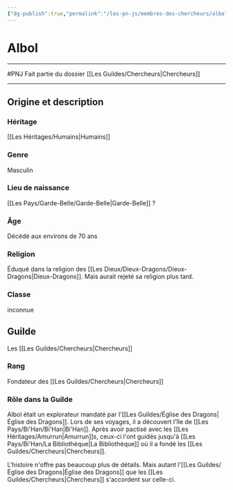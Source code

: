 ```yaml
---
{"dg-publish":true,"permalink":"/les-pn-js/membres-des-chercheurs/albol/"}
---
```


# Albol
---
#PNJ 
Fait partie du dossier [[Les Guildes/Chercheurs\|Chercheurs]]

-------
## Origine et description
### Héritage
[[Les Héritages/Humains\|Humains]]
### Genre
Masculin
### Lieu de naissance
[[Les Pays/Garde-Belle/Garde-Belle\|Garde-Belle]] ?
### Âge
Décédé aux environs de 70 ans
### Religion
Éduqué dans la religion des [[Les Dieux/Dieux-Dragons/Dieux-Dragons\|Dieux-Dragons]]. Mais aurait rejeté sa religion plus tard.
### Classe
inconnue
## Guilde
Les [[Les Guildes/Chercheurs\|Chercheurs]]
### Rang
Fondateur des [[Les Guildes/Chercheurs\|Chercheurs]]
### Rôle dans la Guilde
Albol était un explorateur mandaté par l'[[Les Guildes/Église des Dragons\|Église des Dragons]]. Lors de ses voyages, il a découvert l'île de [[Les Pays/Bi'Han/Bi'Han\|Bi'Han]]. Après avoir pactisé avec les [[Les Héritages/Amurrun\|Amurrun]]s, ceux-ci l'ont guidés jusqu'à [[Les Pays/Bi'Han/La Bibliothèque\|La Bibliothèque]] où il a fondé les [[Les Guildes/Chercheurs\|Chercheurs]].

L'histoire n'offre pas beaucoup plus de détails. Mais autant l'[[Les Guildes/Église des Dragons\|Église des Dragons]] que les [[Les Guildes/Chercheurs\|Chercheurs]] s'accordent sur celle-ci.